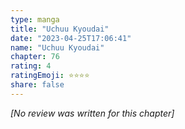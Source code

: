 ```yaml
---
type: manga
title: "Uchuu Kyoudai"
date: "2023-04-25T17:06:41"
name: "Uchuu Kyoudai"
chapter: 76
rating: 4
ratingEmoji: ⭐️⭐️⭐️⭐️
share: false
---
```


*[No review was written for this chapter]*
